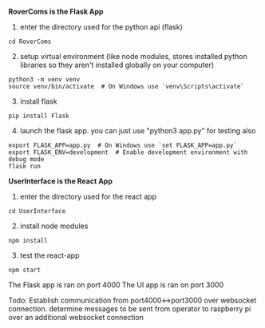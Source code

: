 **RoverComs is the Flask App**
1. enter the directory used for the python api (flask)
```
cd RoverComs
```
2. setup virtual environment
(like node modules, stores installed python libraries so they aren't installed globally on your computer)
```
python3 -m venv venv
source venv/bin/activate  # On Windows use `venv\Scripts\activate`
```
3. install flask
```
pip install Flask
```
4. launch the flask app. you can just use "python3 app.py" for testing also
```
export FLASK_APP=app.py  # On Windows use `set FLASK_APP=app.py`
export FLASK_ENV=development  # Enable development environment with debug mode
flask run
```

**UserInterface is the React App**
1. enter the directory used for the react app
```
cd UserInterface
```
2. install node modules
```
npm install
```
3. test the react-app
```
npm start
```

The Flask app is ran on port 4000
The UI app is ran on port 3000

Todo:
Establish communication from port4000<->port3000 over websocket connection.
determine messages to be sent from operator to raspberry pi over an additional websocket connection
